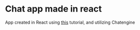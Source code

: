 # Chat app made in react

App created in React using [this](https://youtu.be/jcOKU9f86XE) tutorial, and utilizing Chatengine